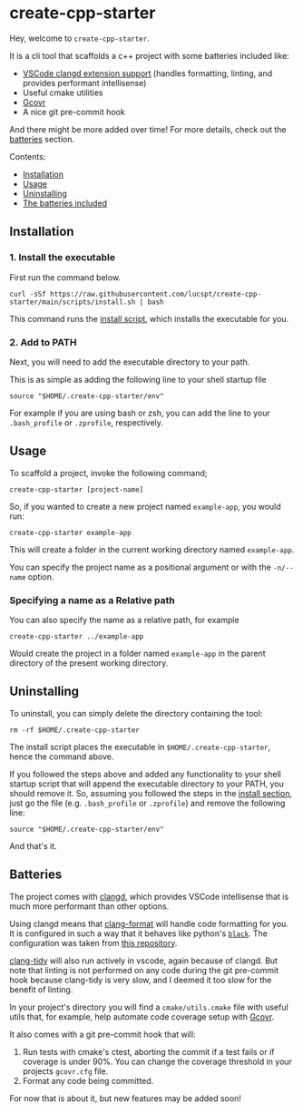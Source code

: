 # create-cpp-starter

Hey, welcome to `create-cpp-starter`.

It is a cli tool that scaffolds a c++ project with some batteries included like:

- [VSCode clangd extension support](https://marketplace.visualstudio.com/items?itemName=llvm-vs-code-extensions.vscode-clangd)
  (handles formatting, linting, and provides performant intellisense)
- Useful cmake utilities
- [Gcovr](https://gcovr.com/en/stable/index.html)
- A nice git pre-commit hook

And there might be more added over time! For more details, check out the [batteries](#batteries) section.

Contents:

- [Installation](#installation)
- [Usage](#usage)
- [Uninstalling](#uninstalling)
- [The batteries included](#batteries)

## Installation

### 1. Install the executable

First run the command below.

`curl -sSf https://raw.githubusercontent.com/lucspt/create-cpp-starter/main/scripts/install.sh | bash`

This command runs the [install script](./scripts/install.sh), which installs the executable for you.

### 2. Add to PATH

Next, you will need to add the executable directory to your path.

This is as simple as adding the following line to your shell startup file

`source "$HOME/.create-cpp-starter/env"`

For example if you are using bash or zsh, you can add the line to your `.bash_profile` or `.zprofile`, respectively.

## Usage

To scaffold a project, invoke the following command;

`create-cpp-starter [project-name]`

So, if you wanted to create a new project named `example-app`, you would run:

`create-cpp-starter example-app`

This will create a folder in the current working directory named `example-app`.

You can specify the project name as a positional argument or with the `-n/--name` option.

### Specifying a name as a Relative path

You can also specify the name as a relative path, for example

`create-cpp-starter ../example-app`

Would create the project in a folder named `example-app` in the parent directory of the
present working directory.

## Uninstalling

To uninstall, you can simply delete the directory containing the tool:

```
rm -rf $HOME/.create-cpp-starter
```

The install script places the executable in `$HOME/.create-cpp-starter`, hence the command above.

If you followed the steps above and added any functionality to your shell startup script that will
append the executable directory to your PATH, you should remove it.
So, assuming you followed the steps in the [install section](#installation),
just go the file (e.g. `.bash_profile` or `.zprofile`) and remove the following line:

`source "$HOME/.create-cpp-starter/env"`

And that's it.

## Batteries

The project comes with [clangd](https://clangd.llvm.org/), which provides VSCode intellisense that is much more performant
than other options.

Using clangd means that [clang-format](https://clang.llvm.org/docs/ClangFormat.html) will handle code formatting for you.
It is configured in such a way that it behaves like python's [`black`](https://black.readthedocs.io/en/stable/index.html#).
The configuration was taken from [this repository](https://github.com/justinchuby/clang-format-black).

[clang-tidy](https://clang.llvm.org/extra/clang-tidy/) will also run actively in vscode, again because of clangd.
But note that linting is not performed on any code during the git pre-commit hook because clang-tidy is very slow,
and I deemed it too slow for the benefit of linting.

In your project's directory you will find a `cmake/utils.cmake` file with useful utils that, for example, help automate code coverage setup
with [Gcovr](https://gcovr.com/en/stable/index.html).

It also comes with a git pre-commit hook that will:

1. Run tests with cmake's ctest, aborting the commit if a test fails or if coverage is under 90%.
   You can change the coverage threshold in your projects `gcovr.cfg` file.
2. Format any code being committed.

For now that is about it, but new features may be added soon!
